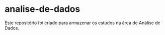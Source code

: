 # analise-de-dados
Este repositório foi criado para armazenar os estudos na área de Análise de Dados.
